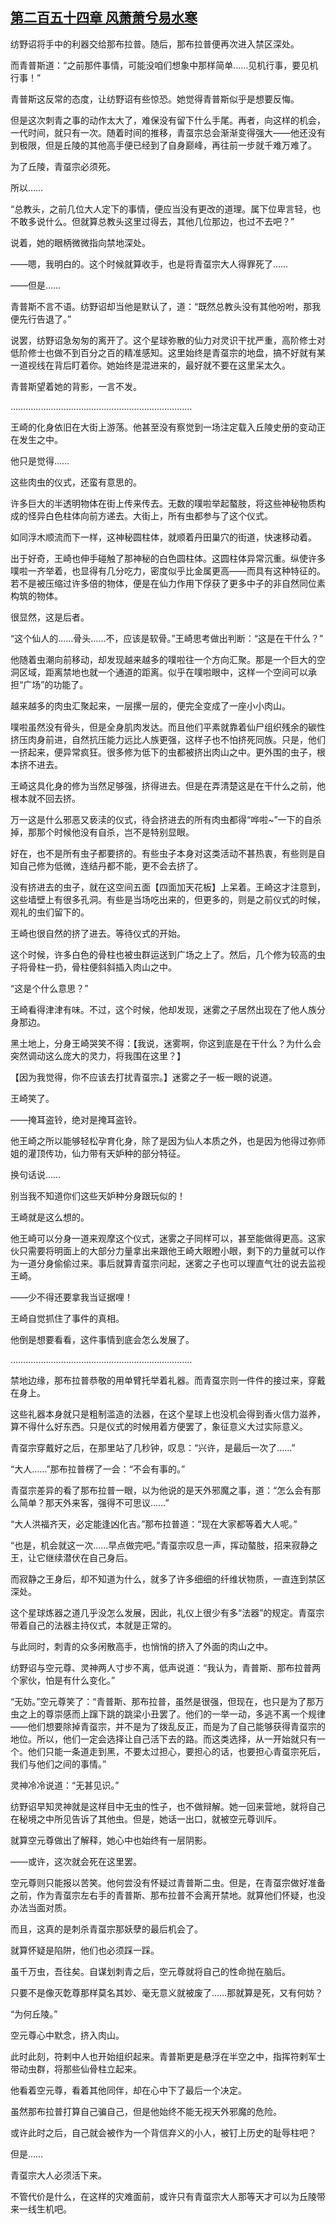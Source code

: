 ## [第二百五十四章 风萧萧兮易水寒](https://www.xxbiquge.com/11_11207/9233485.html)


  纺野诏将手中的利器交给那布拉普。随后，那布拉普便再次进入禁区深处。

  而青普斯道：“之前那件事情，可能没咱们想象中那样简单……见机行事，要见机行事！”

  青普斯这反常的态度，让纺野诏有些惊恐。她觉得青普斯似乎是想要反悔。

  但是这次刺青之事的动作太大了，难保没有留下什么手尾。再者，向这样的机会，一代时间，就只有一次。随着时间的推移，青虿宗总会渐渐变得强大——他还没有到极限，但是丘陵的其他高手便已经到了自身巅峰，再往前一步就千难万难了。

  为了丘陵，青虿宗必须死。

  所以……

  “总教头，之前几位大人定下的事情，便应当没有更改的道理。属下位卑言轻，也不敢多说什么。但就算总教头这里过得去，其他几位那边，也过不去吧？”

  说着，她的眼柄微微指向禁地深处。

  ——嗯，我明白的。这个时候就算收手，也是将青虿宗大人得罪死了……

  ——但是……

  青普斯不言不语。纺野诏却当他是默认了，道：“既然总教头没有其他吩咐，那我便先行告退了。”

  说罢，纺野诏急匆匆的离开了。这个星球弥散的仙力对灵识干扰严重，高阶修士对低阶修士也做不到百分之百的精准感知。这里始终是青虿宗的地盘，搞不好就有某一道视线在背后盯着你。她始终是混进来的，最好就不要在这里呆太久。

  青普斯望着她的背影，一言不发。

  ………………………………………………………………

  王崎的化身依旧在大街上游荡。他甚至没有察觉到一场注定载入丘陵史册的变动正在发生之中。

  他只是觉得……

  这些肉虫的仪式，还蛮有意思的。

  许多巨大的半透明物体在街上传来传去。无数的噗啦举起螯肢，将这些神秘物质构成的怪异白色柱体向前方递去。大街上，所有虫都参与了这个仪式。

  如同浮木顺流而下一样，这神秘圆柱体，就顺着丹田巢穴的街道，快速移动着。

  出于好奇，王崎也伸手碰触了那神秘的白色圆柱体。这圆柱体异常沉重。纵使许多噗啦一齐举着，也显得有几分吃力，密度似乎比金属更高——而具有这种特征的。若不是被压缩过许多倍的物体，便是在仙力作用下俘获了更多中子的非自然同位素构筑的物体。

  很显然，这是后者。

  “这个仙人的……骨头……不，应该是软骨。”王崎思考做出判断：“这是在干什么？”

  他随着虫潮向前移动，却发现越来越多的噗啦往一个方向汇聚。那是一个巨大的空洞区域，距离禁地也就一个通道的距离。似乎在噗啦眼中，这样一个空间可以承担“广场”的功能了。

  越来越多的肉虫汇聚起来，一层摞一层的，便完全变成了一座小小肉山。

  噗啦虽然没有骨头，但是全身肌肉发达。而且他们平素就靠着仙尸组织残余的碳性挤压肉身前进，自然抗压能力远比人族更强，这样子也不怕挤死同族。只是，他们一挤起来，便异常疯狂。很多修为低下的虫都被挤出肉山之中。更外围的虫子，根本挤不进去。

  王崎这具化身的修为当然足够强，挤得进去。但是在弄清楚这是在干什么之前，他根本就不回去挤。

  万一这是什么邪恶又亵渎的仪式，待会挤进去的所有肉虫都得“哗啦~”一下的自杀掉，那那个时候他没有自杀，岂不是特别显眼。

  好在，也不是所有虫子都要挤的。有些虫子本身对这类活动不甚热衷，有些则是自知自己修为低微，连结丹都不能，更不会去挤了。

  没有挤进去的虫子，就在这空间五面【四面加天花板】上呆着。王崎这才注意到，这些墙壁上有很多孔洞。有些是当场吃出来的，但更多的，则是之前仪式的时候，观礼的虫们留下的。

  王崎也很自然的挤了进去。等待仪式的开始。

  这个时候，许多白色的骨柱也被虫群运送到广场之上了。然后，几个修为较高的虫子将骨柱一扔，骨柱便斜斜插入肉山之中。

  “这是个什么意思？”

  王崎看得津津有味。不过，这个时候，他却发现，迷雾之子居然出现在了他人族分身那边。

  黑土地上，分身王崎哭笑不得：【我说，迷雾啊，你这到底是在干什么？为什么会突然调动这么庞大的灵力，将我围在这里？】

  【因为我觉得，你不应该去打扰青虿宗。】迷雾之子一板一眼的说道。

  王崎笑了。

  ——掩耳盗铃，绝对是掩耳盗铃。

  他王崎之所以能够轻松孕育化身，除了是因为仙人本质之外，也是因为他得过弥师姐的灌顶传功，仙力带有天妒种的部分特征。

  换句话说……

  别当我不知道你们这些天妒种分身跟玩似的！

  王崎就是这么想的。

  他王崎可以分身一道来观摩这个仪式，迷雾之子同样可以，甚至能做得更高。这家伙只需要将明面上的大部分力量拿出来跟他王崎大眼瞪小眼，剩下的力量就可以作为一道分身偷偷过来。事后就算青虿宗问起，迷雾之子也可以理直气壮的说去监视王崎。

  ——少不得还要拿我当证据哩！

  王崎自觉抓住了事件的真相。

  他倒是想要看看，这件事情到底会怎么发展了。

  ………………………………………………………………

  禁地边缘，那布拉普恭敬的用单臂托举着礼器。而青虿宗则一件件的接过来，穿戴在身上。

  这些礼器本身就只是粗制滥造的法器，在这个星球上也没机会得到香火信力滋养，算不得什么好东西。只是仪式的时候用着方便罢了，象征意义大过实际意义。

  青虿宗穿戴好之后，在那里站了几秒钟，叹息：“兴许，是最后一次了……”

  “大人……”那布拉普楞了一会：“不会有事的。”

  青虿宗差异的看了那布拉普一眼，以为他说的是天外邪魔之事，道：“怎么会有那么简单？那天外来客，强得不可思议……”

  “大人洪福齐天，必定能逢凶化吉。”那布拉普道：“现在大家都等着大人呢。”

  “也是，机会就这一次……早点做完吧。”青虿宗叹息一声，挥动螯肢，招来寂静之王，让它继续潜伏在自己身后。

  而寂静之王身后，却不知道为什么，就多了许多细细的纤维状物质，一直连到禁区深处。

  这个星球炼器之道几乎没怎么发展，因此，礼仪上很少有多“法器”的规定。青虿宗带着自己的法器主持仪式，本就是正常的。

  与此同时，刺青的众多闲散高手，也悄悄的挤入了外面的肉山之中。

  纺野诏与空元尊、灵神两人寸步不离，低声说道：“我认为，青普斯、那布拉普两个家伙，怕是有什么变化。”

  “无妨。”空元尊笑了：“青普斯、那布拉普，虽然是很强，但现在，也只是为了那万虫之上的尊崇感而上蹿下跳的跳梁小丑罢了。他们的一举一动，多逃不离一个规律——他们想要除掉青虿宗，并不是为了拨乱反正，而是为了自己能够获得青虿宗的地位。所以，他们一定会选择让自己活下去的路。而这类选择，从一开始就只有一个。他们只能一条道走到黑，不要太过担心，要担心的话，也要担心青虿宗死后，我们与他们之间的事情。”

  灵神冷冷说道：“无甚见识。”

  纺野诏早知灵神就是这样目中无虫的性子，也不做辩解。她一回来营地，就将自己在秘境之中所见告诉了其他虫。但是，她话一出口，就被空元尊训斥。

  就算空元尊做出了解释，她心中也始终有一层阴影。

  ——或许，这次就会死在这里罢。

  空元尊则只能报以苦笑。他何尝没有怀疑过青普斯二虫。但是，在青虿宗做好准备之前，作为青虿宗左右手的青普斯、那布拉普不会离开禁地。就算他们怀疑，也没办法当面对质。

  而且，这真的是刺杀青虿宗那妖孽的最后机会了。

  就算怀疑是陷阱，他们也必须踩一踩。

  虽千万虫，吾往矣。自谋划刺青之后，空元尊就将自己的性命抛在脑后。

  只要不是像灭亁尊那样莫名其妙、毫无意义就被废了……那就算是死，又有何妨？

  “为何丘陵。”

  空元尊心中默念，挤入肉山。

  此时此刻，符剌中人也开始组织起来。青普斯更是悬浮在半空之中，指挥符剌军士带动虫群，将那些仙骨柱立起来。

  他看着空元尊，看着其他同伴，却在心中下了最后一个决定。

  虽然那布拉普打算自己骗自己，但是他始终不能无视天外邪魔的危险。

  或许此时之后，自己就会被作为一个背信弃义的小人，被钉上历史的耻辱柱吧？

  但是……

  青虿宗大人必须活下来。

  不管代价是什么，在这样的灾难面前，或许只有青虿宗大人那等天才可以为丘陵带来一线生机吧。
